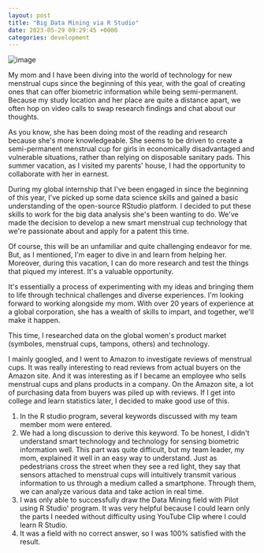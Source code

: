 ```yaml
---
layout: post
title: "Big Data Mining via R Studio"
date: 2023-05-29 09:29:45 +0000
categories: development
---
```


![image](https://res.cloudinary.com/dtiwg4oto/image/upload/v1697348359/%EB%8B%A4%EC%9A%B4%EB%A1%9C%EB%93%9C_1_tylv0z.png)

My mom and I have been diving into the world of technology for new menstrual cups since the beginning of this year, with the goal of creating ones that can offer biometric information while being semi-permanent. Because my study location and her place are quite a distance apart, we often hop on video calls to swap research findings and chat about our thoughts.

As you know, she has been doing most of the reading and research because she's more knowledgeable. She seems to be driven to create a semi-permanent menstrual cup for girls in economically disadvantaged and vulnerable situations, rather than relying on disposable sanitary pads. This summer vacation, as I visited my parents' house, I had the opportunity to collaborate with her in earnest.

During my global internship that I've been engaged in since the beginning of this year, I've picked up some data science skills and gained a basic understanding of the open-source RStudio platform. I decided to put these skills to work for the big data analysis she's been wanting to do. We've made the decision to develop a new smart menstrual cup technology that we're passionate about and apply for a patent this time.

Of course, this will be an unfamiliar and quite challenging endeavor for me. But, as I mentioned, I'm eager to dive in and learn from helping her. Moreover, during this vacation, I can do more research and test the things that piqued my interest. It's a valuable opportunity.

It's essentially a process of experimenting with my ideas and bringing them to life through technical challenges and diverse experiences. I'm looking forward to working alongside my mom. With over 20 years of experience at a global corporation, she has a wealth of skills to impart, and together, we'll make it happen.

 This time, I researched data on the global women's product market (symboles, menstrual cups, tampons, others) and technology.

I mainly googled, and I went to Amazon to investigate reviews of menstrual cups. It was really interesting to read reviews from actual buyers on the Amazon site. And it was interesting as if I became an employee who sells menstrual cups and plans products in a company.
On the Amazon site, a lot of purchasing data from buyers was piled up with reviews.
If I get into college and learn statistics later, I decided to make good use of this.

1. In the R studio program, several keywords discussed with my team member mom were entered.
2. We had a long discussion to derive this keyword.
 To be honest, I didn't understand smart technology and technology for sensing biometric information well. This part was quite difficult, but my team leader, my mom, explained it well in an easy way to understand. Just as pedestrians cross the street when they see a red light, they say that sensors attached to menstrual cups will intuitively transmit various information to us through a medium called a smartphone. Through them, we can analyze various data and take action in real time.
3. I was only able to successfully draw the Data Mining field with Pilot using R Studio' program.
It was very helpful because I could learn only the parts I needed without difficulty using YouTube Clip where I could learn R Studio.
4. It was a field with no correct answer, so I was 100% satisfied with the result.
